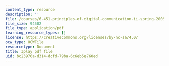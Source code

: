 ```yaml
---
content_type: resource
description: ''
file: /courses/6-451-principles-of-digital-communication-ii-spring-2005/bc23976ad314dcfd79ba6c6eb5e760ed_d_Mg_JnnevU.pdf
file_size: 94502
file_type: application/pdf
learning_resource_types: []
license: https://creativecommons.org/licenses/by-nc-sa/4.0/
ocw_type: OCWFile
resourcetype: Document
title: 3play pdf file
uid: bc23976a-d314-dcfd-79ba-6c6eb5e760ed
---
```

